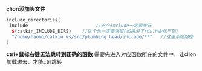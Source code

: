 **clion添加头文件**

```C++
include_directories(
 include                         //这个include一定要放开
  ${catkin_INCLUDE_DIRS} 	//这个也一定要保留(如果没了ros.h会找不到)
  "/home/haomo/catkin_ws/src/plumbing_head/include/**"   //这里添加路径
)
```

**ctrl+鼠标右键无法跳转到正确的函数**
需要先进入对应函数所在的文件中，让clion加载进去，才能ctrl跳转
